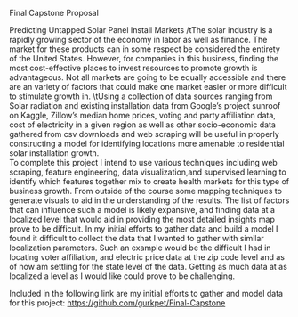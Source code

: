 Final Capstone Proposal

Predicting Untapped Solar Panel Install Markets
	/tThe solar industry is a rapidly growing sector of the economy in labor as well as finance.  The market for these products can in some respect be considered the entirety of the United States.  However, for companies in this business, finding the most cost-effective places to invest resources to promote growth is advantageous.  Not all markets are going to be equally accessible and there are an variety of factors that could make one market easier or more difficult to stimulate growth in.
	\tUsing a collection of data sources ranging from Solar radiation and existing installation data from Google’s project sunroof on Kaggle, Zillow’s median home prices, voting and party affiliation data,  cost of electricity in a given region as well as other socio-economic data gathered from csv downloads and web scraping will be useful in properly constructing a model for identifying locations more amenable to residential solar installation growth.  
	To complete this project I intend to use various techniques including web scraping, feature engineering, data visualization,and supervised learning to identify which features together mix to create health markets for this type of business growth.  From outside of the course some mapping techniques to generate visuals to aid in the understanding of the results.
	The list of factors that can influence such a model is likely expansive, and finding data at a localized level that would aid in providing the most detailed insights map prove to be difficult.  In my initial efforts to gather data and build a model I found it difficult to collect the data that I wanted to gather with similar localization parameters.  Such an example would be the difficult I had in locating voter affiliation, and electric price data at the zip code level and as of now am settling for the state level of the data.   Getting as much data at as localized a level as I would like could prove to be challenging.

Included in the following link are my initial efforts to gather and model data for this project:
	https://github.com/gurkpet/Final-Capstone
